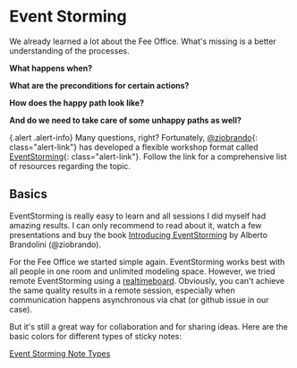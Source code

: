 # Event Storming

We already learned a lot about the Fee Office. What's missing is a better understanding of the processes.

**What happens when?**

**What are the preconditions for certain actions?**

**How does the happy path look like?**

**And do we need to take care of some unhappy paths as well?**

{.alert .alert-info}
Many questions, right? Fortunately, [@ziobrando](https://github.com/ziobrando){: class="alert-link"} has developed a flexible workshop format
called [EventStorming](https://www.eventstorming.com/resources/){: class="alert-link"}. Follow the link for a comprehensive list of resources regarding the topic.

## Basics

EventStorming is really easy to learn and all sessions I did myself had amazing results. I can only recommend to read about it, watch a few presentations and
buy the book [Introducing EventStorming](https://www.eventstorming.com/book/) by Alberto Brandolini (@ziobrando).

For the Fee Office we started simple again. EventStorming works best with all people in one room and unlimited modeling space.
However, we tried remote EventStorming using a [realtimeboard](https://realtimeboard.com/app/board/o9J_kzYG5GQ=/).
Obviously, you can't achieve the same quality results in a remote session, especially when communication happens asynchronous via chat (or github issue in our case).

But it's still a great way for collaboration and for sharing ideas. Here are the basic colors for different types of sticky notes:

[Event Storming Note Types](../img/event_storming_colors.png)
